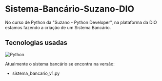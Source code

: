# Sistema-Bancário-Suzano-DIO

No curso de Python da "Suzano - Python Developer", na plataforma da DIO estamos fazendo a criação de um Sistema Bancário.

## Tecnologias usadas
![Python](https://img.shields.io/badge/python-3670A0?style=for-the-badge&logo=python&logoColor=ffdd54)

Atualmente o sistema bancário se encontra na versão:
- sistema_bancario_v1.py

